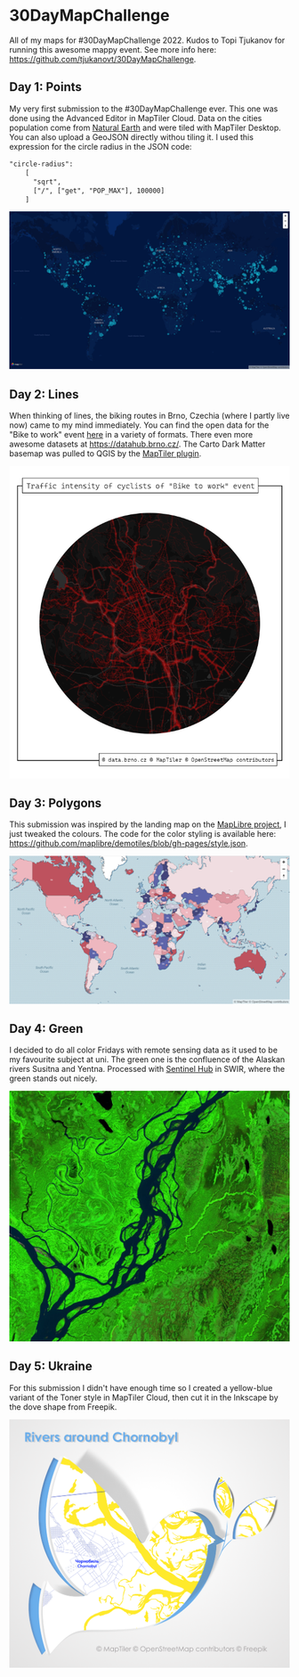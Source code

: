 # 30DayMapChallenge
All of my maps for #30DayMapChallenge 2022. Kudos to Topi Tjukanov for running this awesome mappy event. See more info here: https://github.com/tjukanovt/30DayMapChallenge.
## Day 1: Points
My very first submission to the #30DayMapChallenge ever. This one was done using the Advanced Editor in MapTiler Cloud. Data on the cities population come from [Natural Earth](https://www.naturalearthdata.com/) and were tiled with MapTiler Desktop. You can also upload a GeoJSON directly withou tiling it.
I used this expression for the circle radius in the JSON code:
```
"circle-radius": 
    [
      "sqrt",
      ["/", ["get", "POP_MAX"], 100000]
    ]
```
![](maps/01_points.png)
## Day 2: Lines
When thinking of lines, the biking routes in Brno, Czechia (where I partly live now) came to my mind immediately. You can find the open data for the "Bike to work" event [here](https://data.brno.cz/datasets/mestobrno::dopravn%C3%AD-intenzity-cyklist%C5%AF-do-pr%C3%A1ce-na-kole-traffic-intensity-of-cyclists-of-bike-to-work-event/explore?location=49.164481%2C16.640643%2C9.62) in a variety of formats. There even more awesome datasets at https://datahub.brno.cz/. The Carto Dark Matter basemap was pulled to QGIS by the [MapTiler plugin](https://plugins.qgis.org/plugins/qgis-maptiler-plugin/).

![](maps/02_lines.png)
## Day 3: Polygons
This submission was inspired by the landing map on the [MapLibre project](https://maplibre.org/), I just tweaked the colours. The code for the color styling is available here: https://github.com/maplibre/demotiles/blob/gh-pages/style.json.

![](maps/03_polygons.png)
## Day 4: Green
I decided to do all color Fridays with remote sensing data as it used to be my favourite subject at uni. The green one is the confluence of the Alaskan rivers Susitna and Yentna. Processed with [Sentinel Hub](https://www.sentinel-hub.com/) in SWIR, where the green stands out nicely.

![](maps/04_green.png)
## Day 5: Ukraine
For this submission I didn't have enough time so I created a yellow-blue variant of the Toner style in MapTiler Cloud, then cut it in the Inkscape by the dove shape from Freepik.

![](maps/05_ukraine.png)
